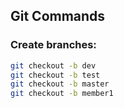 ## Git Commands

### Create branches:
```bash
git checkout -b dev
git checkout -b test
git checkout -b master
git checkout -b member1
